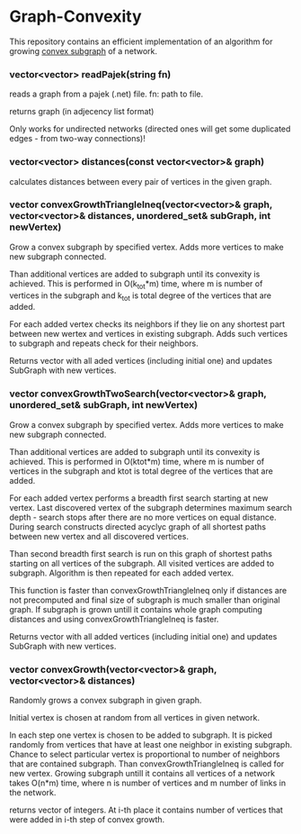 # Graph-Convexity

This repository contains an efficient implementation of an algorithm for growing [convex subgraph](https://en.wikipedia.org/wiki/Convex_subgraph) of a network.


### vector<vector<int>> readPajek(string fn)
reads a graph from a pajek (.net) file.
fn: path to file.

returns graph (in adjecency list format)

Only works for undirected networks (directed ones will get some duplicated edges - from two-way connections)!

### vector<vector<int>> distances(const vector<vector<int>>& graph)
calculates distances between every pair of vertices in the given graph.

### vector<int> convexGrowthTriangleIneq(vector<vector<int>>& graph, vector<vector<int>>& distances, unordered_set<int>& subGraph, int newVertex)
Grow a convex subgraph by specified vertex. Adds more vertices to make new subgraph connected.

Than additional vertices are added to subgraph until its convexity is achieved. This is performed in O(k<sub>tot</sub>*m) time, where m is number of vertices in the subgraph and k<sub>tot</sub> is total degree of the vertices that are added.

For each added vertex checks its neighbors if they lie on any shortest part between new wertex and vertices
in existing subgraph. Adds such vertices to subgraph and repeats check for their neighbors.

Returns vector with all aded vertices (including initial one) and updates SubGraph with new vertices.

### vector<int> convexGrowthTwoSearch(vector<vector<int>>& graph, unordered_set<int>& subGraph, int newVertex)
Grow a convex subgraph by specified vertex. Adds more vertices to make new subgraph connected.

Than additional vertices are added to subgraph until its convexity is achieved. This is performed in O(ktot*m) time, where m is number of vertices in the subgraph and ktot is total degree of the vertices that are added.

For each added vertex performs a breadth first search starting at new vertex. Last discovered vertex of the subgraph determines maximum search depth - 
search stops after there are no more vertices on equal distance. During search constructs directed acyclyc graph of all shortest paths between new vertex and all discovered vertices.

Than second breadth first search is run on this graph of shortest paths starting on all vertices of the subgraph. All visited vertices are added to subgraph. Algorithm is then repeated for each added vertex.

This function is faster than convexGrowthTriangleIneq only if distances are not precomputed and final size of subgraph is much smaller than original graph. If subgraph is grown
untill it contains whole graph computing distances and using convexGrowthTriangleIneq is faster.

Returns vector with all added vertices (including initial one) and updates SubGraph with new vertices.

### vector<int> convexGrowth(vector<vector<int>>& graph, vector<vector<int>>& distances)
Randomly grows a convex subgraph in given graph.

Initial vertex is chosen at random from all vertices in given network.

In each step one vertex is chosen to be added to subgraph. It is picked randomly from vertices that have at least one neighbor in existing subgraph.
Chance to select particular vertex is proportional to number of neighbors that are contained subgraph.
Than convexGrowthTriangleIneq is called for new vertex.
Growing subgraph untill it contains all vertices of a network takes O(n*m) time, where n is number of vertices and m number of links in the network.

returns vector of integers. At i-th place it contains number of vertices that were added in i-th step of convex growth.